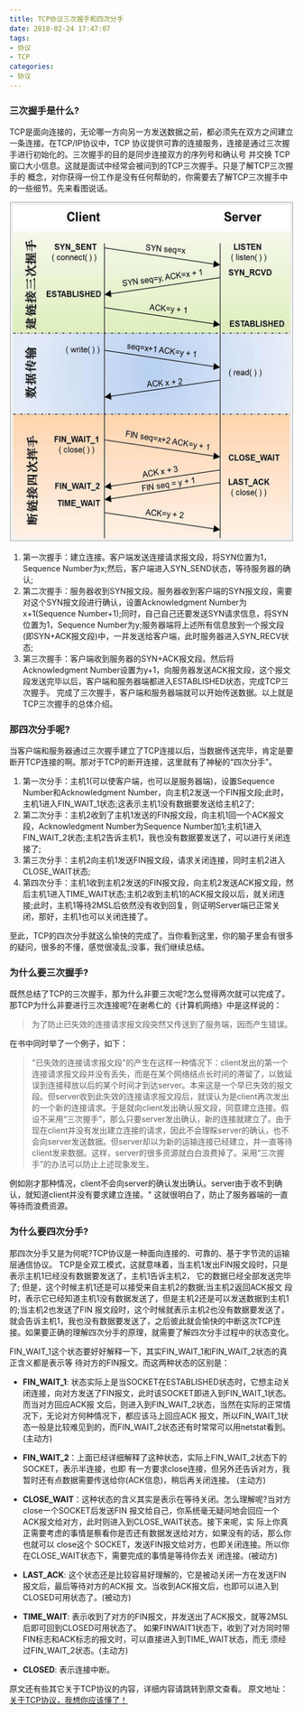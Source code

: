 ```yaml
---
title: TCP协议三次握手和四次分手
date: 2018-02-24 17:47:07
tags:
- 协议
- TCP
categories:
- 协议
---
```


### 三次握手是什么?
TCP是面向连接的，无论哪一方向另一方发送数据之前，都必须先在双方之间建立一条连接。在TCP/IP协议中，TCP 协议提供可靠的连接服务，连接是通过三次握手进行初始化的。三次握手的目的是同步连接双方的序列号和确认号 并交换 TCP窗口大小信息。这就是面试中经常会被问到的TCP三次握手。只是了解TCP三次握手的 概念，对你获得一份工作是没有任何帮助的，你需要去了解TCP三次握手中的一些细节。先来看图说话。

<!-- more -->
![](TCP协议三次握手和四次分手/tcp.jpg)

1. 第一次握手：建立连接。客户端发送连接请求报文段，将SYN位置为1，Sequence Number为x;然后，客户端进入SYN_SEND状态，等待服务器的确认;
2. 第二次握手：服务器收到SYN报文段。服务器收到客户端的SYN报文段，需要对这个SYN报文段进行确认，设置Acknowledgment Number为x+1(Sequence Number+1);同时，自己自己还要发送SYN请求信息，将SYN位置为1，Sequence Number为y;服务器端将上述所有信息放到一个报文段(即SYN+ACK报文段)中，一并发送给客户端，此时服务器进入SYN_RECV状态;
3. 第三次握手：客户端收到服务器的SYN+ACK报文段。然后将Acknowledgment Number设置为y+1，向服务器发送ACK报文段，这个报文段发送完毕以后，客户端和服务器端都进入ESTABLISHED状态，完成TCP三次握手。
完成了三次握手，客户端和服务器端就可以开始传送数据。以上就是TCP三次握手的总体介绍。

### 那四次分手呢?

当客户端和服务器通过三次握手建立了TCP连接以后，当数据传送完毕，肯定是要断开TCP连接的啊。那对于TCP的断开连接，这里就有了神秘的“四次分手”。

1. 第一次分手：主机1(可以使客户端，也可以是服务器端)，设置Sequence Number和Acknowledgment Number，向主机2发送一个FIN报文段;此时，主机1进入FIN_WAIT_1状态;这表示主机1没有数据要发送给主机2了;
2. 第二次分手：主机2收到了主机1发送的FIN报文段，向主机1回一个ACK报文段，Acknowledgment Number为Sequence Number加1;主机1进入FIN_WAIT_2状态;主机2告诉主机1，我也没有数据要发送了，可以进行关闭连接了;
3. 第三次分手：主机2向主机1发送FIN报文段，请求关闭连接，同时主机2进入CLOSE_WAIT状态;
4. 第四次分手：主机1收到主机2发送的FIN报文段，向主机2发送ACK报文段，然后主机1进入TIME_WAIT状态;主机2收到主机1的ACK报文段以后，就关闭连接;此时，主机1等待2MSL后依然没有收到回复，则证明Server端已正常关闭，那好，主机1也可以关闭连接了。

至此，TCP的四次分手就这么愉快的完成了。当你看到这里，你的脑子里会有很多的疑问，很多的不懂，感觉很凌乱;没事，我们继续总结。

### 为什么要三次握手?

既然总结了TCP的三次握手，那为什么非要三次呢?怎么觉得两次就可以完成了。那TCP为什么非要进行三次连接呢?在谢希仁的《计算机网络》中是这样说的：
>为了防止已失效的连接请求报文段突然又传送到了服务端，因而产生错误。

在书中同时举了一个例子，如下：
>"已失效的连接请求报文段”的产生在这样一种情况下：client发出的第一个连接请求报文段并没有丢失，而是在某个网络结点长时间的滞留了，以致延误到连接释放以后的某个时间才到达server。本来这是一个早已失效的报文段。但server收到此失效的连接请求报文段后，就误认为是client再次发出的一个新的连接请求。于是就向client发出确认报文段，同意建立连接。假设不采用“三次握手”，那么只要server发出确认，新的连接就建立了。由于现在client并没有发出建立连接的请求，因此不会理睬server的确认，也不会向server发送数据。但server却以为新的运输连接已经建立，并一直等待client发来数据。这样，server的很多资源就白白浪费掉了。采用“三次握手”的办法可以防止上述现象发生。

例如刚才那种情况，client不会向server的确认发出确认。server由于收不到确认，就知道client并没有要求建立连接。"
这就很明白了，防止了服务器端的一直等待而浪费资源。

### 为什么要四次分手?
那四次分手又是为何呢?TCP协议是一种面向连接的、可靠的、基于字节流的运输层通信协议。
TCP是全双工模式，这就意味着，当主机1发出FIN报文段时，只是表示主机1已经没有数据要发送了，主机1告诉主机2， 它的数据已经全部发送完毕了;
但是，这个时候主机1还是可以接受来自主机2的数据;当主机2返回ACK报文 段时，表示它已经知道主机1没有数据发送了，但是主机2还是可以发送数据到主机1的;当主机2也发送了FIN 报文段时，这个时候就表示主机2也没有数据要发送了，就会告诉主机1，我也没有数据要发送了，之后彼此就会愉快的中断这次TCP连接。如果要正确的理解四次分手的原理，就需要了解四次分手过程中的状态变化。

FIN_WAIT_1这个状态要好好解释一下，其实FIN_WAIT_1和FIN_WAIT_2状态的真正含义都是表示等 待对方的FIN报文。而这两种状态的区别是：
- **FIN_WAIT_1**: 状态实际上是当SOCKET在ESTABLISHED状态时，它想主动关闭连接，向对方发送了FIN报文，此时该SOCKET即进入到FIN_WAIT_1状态。
而当对方回应ACK报 文后，则进入到FIN_WAIT_2状态，当然在实际的正常情况下，无论对方何种情况下，都应该马上回应ACK 报文，所以FIN_WAIT_1状态一般是比较难见到的，而FIN_WAIT_2状态还有时常常可以用netstat看到。 (主动方)
- **FIN_WAIT_2**：上面已经详细解释了这种状态，实际上FIN_WAIT_2状态下的SOCKET，表示半连接，也即 有一方要求close连接，但另外还告诉对方，我暂时还有点数据需要传送给你(ACK信息)，稍后再关闭连接。 (主动方)

- **CLOSE_WAIT**：这种状态的含义其实是表示在等待关闭。怎么理解呢?当对方close一个SOCKET后发送FIN 报文给自己，你系统毫无疑问地会回应一个ACK报文给对方，此时则进入到CLOSE_WAIT状态。接下来呢，实 际上你真正需要考虑的事情是察看你是否还有数据发送给对方，如果没有的话，那么你也就可以 close这个 SOCKET，发送FIN报文给对方，也即关闭连接。所以你在CLOSE_WAIT状态下，需要完成的事情是等待你去关 闭连接。(被动方)

- **LAST_ACK**: 这个状态还是比较容易好理解的，它是被动关闭一方在发送FIN报文后，最后等待对方的ACK报 文。当收到ACK报文后，也即可以进入到CLOSED可用状态了。(被动方)

- **TIME_WAIT**: 表示收到了对方的FIN报文，并发送出了ACK报文，就等2MSL后即可回到CLOSED可用状态了。 如果FINWAIT1状态下，收到了对方同时带FIN标志和ACK标志的报文时，可以直接进入到TIME_WAIT状态，而无 须经过FIN_WAIT_2状态。(主动方)

- **CLOSED**: 表示连接中断。

原文还有些其它关于TCP协议的内容，详细内容请跳转到原文查看。
原文地址：[关于TCP协议，我想你应该懂了！](http://network.51cto.com/art/201411/456783.htm)
